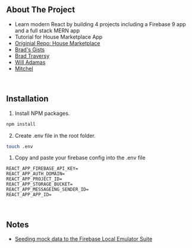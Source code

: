 ## About The Project

- Learn modern React by building 4 projects including a Firebase 9 app and a full stack MERN app
- Tutorial for House Marketplace App
- [Originial Repo: House Marketplace](https://github.com/bradtraversy/house-marketplace)
- [Brad's Gists](https://gist.github.com/bradtraversy)
- [Brad Traversy](https://github.com/bradtraversy)
- [Will Adamas](https://github.com/bushblade)
- [Mitchel](https://github.com/MitchelSt)

&nbsp;

## Installation

1. Install NPM packages.

```sh
npm install
```

2. Create .env file in the root folder.

```sh
touch .env
```

1. Copy and paste your firebase config into the .env file

```env
REACT_APP_FIREBASE_API_KEY=
REACT_APP_AUTH_DOMAIN=
REACT_APP_PROJECT_ID=
REACT_APP_STORAGE_BUCKET=
REACT_APP_MESSAGEING_SENDER_ID=
REACT_APP_APP_ID=
```

&nbsp;

## Notes

- [Seeding mock data to the Firebase Local Emulator Suite](https://dev.to/sethburtonhall/seeding-mock-data-to-the-firebase-local-emulator-suite-with-faker-js-1596)
